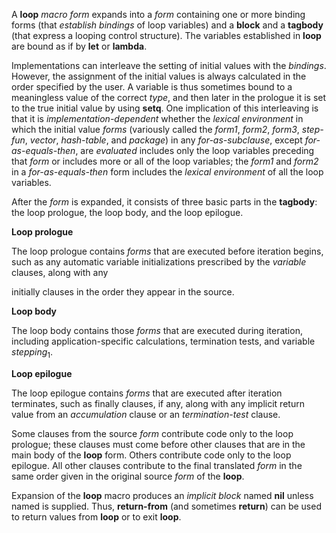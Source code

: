  



A **loop** *macro form* expands into a *form* containing one or more binding forms (that *establish bindings* of loop variables) and a **block** and a **tagbody** (that express a looping control structure). The variables established in **loop** are bound as if by **let** or **lambda**. 



Implementations can interleave the setting of initial values with the *bindings*. However, the assignment of the initial values is always calculated in the order specified by the user. A variable is thus sometimes bound to a meaningless value of the correct *type*, and then later in the prologue it is set to the true initial value by using **setq**. One implication of this interleaving is that it is *implementation-dependent* whether the *lexical environment* in which the initial value *forms* (variously called the *form1*, *form2*, *form3*, *step-fun*, *vector*, *hash-table*, and *package*) in any *for-as-subclause*, except *for-as-equals-then*, are *evaluated* includes only the loop variables preceding that *form* or includes more or all of the loop variables; the *form1* and *form2* in a *for-as-equals-then* form includes the *lexical environment* of all the loop variables. 



After the *form* is expanded, it consists of three basic parts in the **tagbody**: the loop prologue, the loop body, and the loop epilogue. 



**Loop prologue** 



The loop prologue contains *forms* that are executed before iteration begins, such as any automatic variable initializations prescribed by the *variable* clauses, along with any 







 



 



initially clauses in the order they appear in the source. 



**Loop body** 



The loop body contains those *forms* that are executed during iteration, including application-specific calculations, termination tests, and variable *stepping*<sub>1</sub>. 



**Loop epilogue** 



The loop epilogue contains *forms* that are executed after iteration terminates, such as finally clauses, if any, along with any implicit return value from an *accumulation* clause or an *termination-test* clause. 



Some clauses from the source *form* contribute code only to the loop prologue; these clauses must come before other clauses that are in the main body of the **loop** form. Others contribute code only to the loop epilogue. All other clauses contribute to the final translated *form* in the same order given in the original source *form* of the **loop**. 



Expansion of the **loop** macro produces an *implicit block* named **nil** unless named is supplied. Thus, **return-from** (and sometimes **return**) can be used to return values from **loop** or to exit **loop**. 



